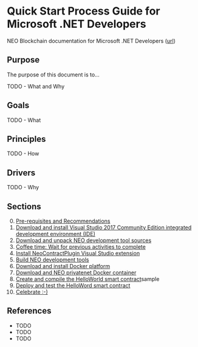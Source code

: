 # Quick Start Process Guide for Microsoft .NET Developers

NEO Blockchain documentation for Microsoft .NET Developers ([url](https://github.com/mwherman2000/neo-windocs/tree/master/windocs/quickstart-csharp))

## Purpose

The purpose of this document is to...

TODO - What and Why

## Goals

TODO - What

## Principles

TODO - How

## Drivers

TODO - Why

## Sections

0. [Pre-requisites and Recommendations](./00-prerequisites.md)
1. [Download and install Visual Studio 2017 Community Edition integrated development environment (IDE)](./01-installvisualstudio.md)
2. [Download and unpack NEO development tool sources](./02-downloadneodevtoolsrc.md)
3. [Coffee time: Wait for previous activities to complete](./03-coffeetime-waitforprevactivities.md)
4. [Install NeoContractPlugin Visual Studio extension](./04-installvsneocontractplugin.md)
5. [Build NEO development tools](./05-buildneodevtools.md)
6. [Download and install Docker platform](./06-installdockerplatform.md)
7. [Download and NEO privatenet Docker container](./07-installneoprivatenetcontainer.md)
8. [Create and compile the HelloWorld smart contract](./08-createcompilesmartcontract.md)sample
9. [Deploy and test the HelloWord smart contract](./09-deploytestsmartcontract.md)
10. [Celebrate :-)](./10-celebrate.md)

## References

* TODO
* TODO
* TODO
